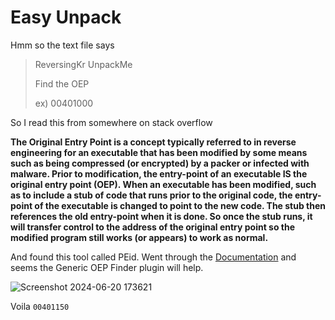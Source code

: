 # Easy Unpack 
Hmm so the text file says 

> ReversingKr UnpackMe
> 
> Find the OEP
> 
> ex) 00401000

So I read this from somewhere on stack overflow 

**The Original Entry Point is a concept typically referred to in reverse engineering for an executable that has been modified by some means such as being compressed (or encrypted) by a packer or infected with malware. Prior to modification, the entry-point of an executable IS the original entry point (OEP). When an executable has been modified, such as to include a stub of code that runs prior to the original code, the entry-point of the executable is changed to point to the new code. The stub then references the old entry-point when it is done. So once the stub runs, it will transfer control to the address of the original entry point so the modified program still works (or appears) to work as normal.**

And found this tool called PEid. Went through the [Documentation](https://www.aldeid.com/wiki/PEiD) and seems the Generic OEP Finder plugin will help.

![Screenshot 2024-06-20 173621](https://github.com/Wixter07/Windows-Reversing/assets/150792650/8d5641b5-830b-4717-88b2-cc174a6f9bec)

Voila `00401150`
